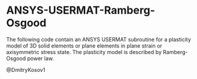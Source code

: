 # ANSYS-USERMAT-Ramberg-Osgood
The following code contain an ANSYS USERMAT subroutine for a plasticity model of 3D solid elements or plane elements in plane strain or axisymmetric stress state.
The plasticity model is described by Ramberg-Osgood power law.

@DmitryKosov1
